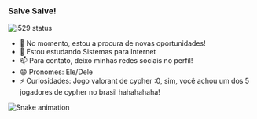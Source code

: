 ### Salve Salve!

![i529 status](https://github-readme-stats.vercel.app/api?username=i529&show_icons=true&theme=transparent)

- 🔭 No momento, estou a procura de novas oportunidades!
- 🌱 Estou estudando Sistemas para Internet
- 📫 Para contato, deixo minhas redes sociais no perfil!
- 😄 Pronomes: Ele/Dele
- ⚡ Curiosidades: Jogo valorant de cypher :0, sim, você achou um dos 5 jogadores de cypher no brasil hahahahaha! 


<!--Snaking game for LuigiGF
    Git - LuigiGF
-->

![Snake animation](https://github.com/LuigiGF/LuigiGF/blob/output/github-contribution-grid-snake.svg)
